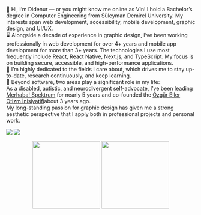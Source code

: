 🧙 Hi, I’m Didenur — or you might know me online as Vin!
I hold a Bachelor’s degree in Computer Engineering from Süleyman Demirel University. My interests span web development, accessibility, mobile development, graphic design, and UI/UX. <br>
⌛ Alongside a decade of experience in graphic design, I’ve been working professionally in web development for over 4+ years and mobile app development for more than 3+ years. The technologies I use most frequently include React, React Native, Next.js, and TypeScript. My focus is on building secure, accessible, and high-performance applications. <br>
🐸  I’m highly dedicated to the fields I care about, which drives me to stay up-to-date, research continuously, and keep learning.<br>
🍄 Beyond software, two areas play a significant role in my life:
<br>
As a disabled, autistic, and neurodivergent self-advocate, I’ve been leading  [Merhaba! Spektrum](https://merhabaspektrum.com) for nearly 5 years and co-founded the [Özgür Eller Otizm İnisiyatifi](https://ozgureller.org)about 3 years ago.
<br>
My long-standing passion for graphic design has given me a strong aesthetic perspective that I apply both in professional projects and personal work.
<br>

<p align="left">
<a href="https://www.linkedin.com/in/didenur/"><img src="https://img.shields.io/badge/-LinkedIn-0077B5?style=flat&logo=Linkedin&logoColor=white"/></a>
<a href="https://www.behance.net/didenur"><img src="https://aleen42.github.io/badges/src/behance.svg"/></a>
</p>

<p align="center">
      <img height="180em"  src="https://github-readme-stats.vercel.app/api?username=dudself&theme=dark&show_icons=true&count_private=true)"/>
      <img height="180em" src="https://github-readme-stats-eight-theta.vercel.app/api/top-langs/?username=dudself&layout=compact&langs_count=8&theme=dark"/>
</p>


